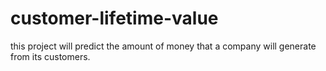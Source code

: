 # customer-lifetime-value
this project will predict the amount of money that a company will generate from its customers.
